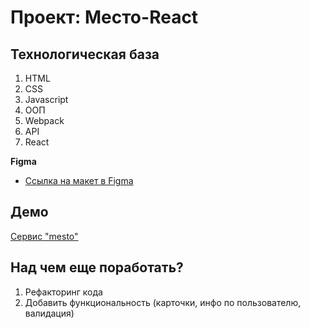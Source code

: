 # Проект: Место-React

## Технологическая база
 1. HTML
 2. CSS
 3. Javascript
 4. ООП
 5. Webpack
 6. API
 7. React

**Figma**

* [Ссылка на макет в Figma](https://www.figma.com/file/2cn9N9jSkmxD84oJik7xL7/JavaScript.-Sprint-4?node-id=0%3A1)

## Демо
[Сервис "mesto"](https://a-trsv.github.io/mesto-react/index.html)

## Над чем еще поработать?
 1. Рефакторинг кода
 2. Добавить функциональность (карточки, инфо по пользователю, валидация)
